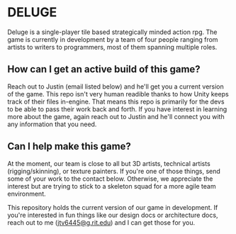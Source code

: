 # DELUGE
Deluge is a single-player tile based strategically minded action rpg. The game is currently in development by a team of four people ranging from artists to writers to programmers, most of them spanning multiple roles. 

## How can I get an active build of this game?
Reach out to Justin (email listed below) and he'll get you a current version of the game. This repo isn't very human readible thanks to how Unity keeps track of their files in-engine. That means this repo is primarily for the devs to be able to pass their work back and forth. If you have interest in learning more about the game, again reach out to Justin and he'll connect you with any information that you need.

## Can I help make this game?
At the moment, our team is close to all but 3D artists, technical artists (rigging/skinning), or texture painters. If you're one of those things, send some of your work to the contact below. Otherwise, we appreciate the interest but are trying to stick to a skeleton squad for a more agile team environment.

This repository holds the current version of our game in development. If you're interested in fun things like our design docs or architecture docs, reach out to me (jtv6445@g.rit.edu) and I can get those for you.
